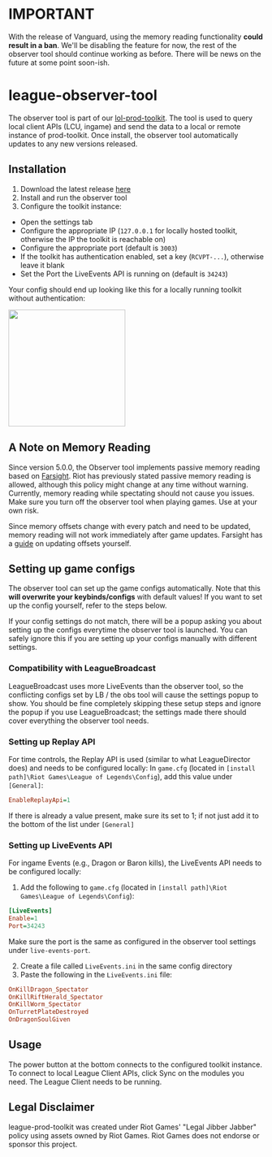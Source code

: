 # IMPORTANT
With the release of Vanguard, using the memory reading functionality **could result in a ban**. We'll be disabling the feature for now, the rest of the observer tool should continue working as before. There will be news on the future at some point soon-ish.

# league-observer-tool
The observer tool is part of our [lol-prod-toolkit](https://github.com/RCVolus/league-prod-toolkit).
The tool is used to query local client APIs (LCU, ingame) and send the data to a local or remote instance of prod-toolkit.
Once install, the observer tool automatically updates to any new versions released.

## Installation
1. Download the latest release [here](https://github.com/RCVolus/league-observer-tool/releases/latest)
2. Install and run the observer tool
3. Configure the toolkit instance:
* Open the settings tab
* Configure the appropriate IP (`127.0.0.1` for locally hosted toolkit, otherwise the IP the toolkit is reachable on)
* Configure the appropriate port (default is `3003`)
* If the toolkit has authentication enabled, set a key (`RCVPT-...`), otherwise leave it blank
* Set the Port the LiveEvents API is running on (default is `34243`)

Your config should end up looking like this for a locally running toolkit without authentication:

<img src="https://github.com/RCVolus/league-observer-tool/assets/84572334/1b51d382-b1ef-4bec-b243-da0470d48dc7" width="230px">

## A Note on Memory Reading
Since version 5.0.0, the Observer tool implements passive memory reading based on [Farsight](https://github.com/floh22/native-farsight-module). Riot has previously stated passive memory reading is allowed, although this policy might change at any time without warning. Currently, memory reading while spectating should not cause you issues. Make sure you turn off the observer tool when playing games. Use at your own risk.

Since memory offsets change with every patch and need to be updated, memory reading will not work immediately after game updates. Farsight has a [guide](https://github.com/floh22/native-farsight-module) on updating offsets yourself.

## Setting up game configs
The observer tool can set up the game configs automatically. Note that this **will overwrite your keybinds/configs** with default values!
If you want to set up the config yourself, refer to the steps below.

If your config settings do not match, there will be a popup asking you about setting up the configs everytime the observer tool is launched. You can safely ignore this if you are setting up your configs manually with different settings.

### Compatibility with LeagueBroadcast
LeagueBroadcast uses more LiveEvents than the observer tool, so the conflicting configs set by LB / the obs tool will cause the settings popup to show. You should be fine completely skipping these setup steps and ignore the popup if you use LeagueBroadcast; the settings made there should cover everything the observer tool needs.

### Setting up Replay API
For time controls, the Replay API is used (similar to what LeagueDirector does) and needs to be configured locally:
In `game.cfg` (located in `[install path]\Riot Games\League of Legends\Config`), add this value under `[General]`:
```ini
EnableReplayApi=1
```
If there is already a value present, make sure its set to 1; if not just add it to the bottom of the list under `[General]`

### Setting up LiveEvents API
For ingame Events (e.g., Dragon or Baron kills), the LiveEvents API needs to be configured locally:
1. Add the following to `game.cfg` (located in `[install path]\Riot Games\League of Legends\Config`):
```ini
[LiveEvents]
Enable=1
Port=34243
```
Make sure the port is the same as configured in the observer tool settings under `live-events-port`.

2. Create a file called `LiveEvents.ini` in the same config directory
3. Paste the following in the `LiveEvents.ini` file:
```ini
OnKillDragon_Spectator
OnKillRiftHerald_Spectator
OnKillWorm_Spectator
OnTurretPlateDestroyed
OnDragonSoulGiven
```

## Usage
The power button at the bottom connects to the configured toolkit instance.
To connect to local League Client APIs, click Sync on the modules you need. The League Client needs to be running.

## Legal Disclaimer
league-prod-toolkit was created under Riot Games' "Legal Jibber Jabber" policy using assets owned by Riot Games. Riot Games does not endorse or sponsor this project.
